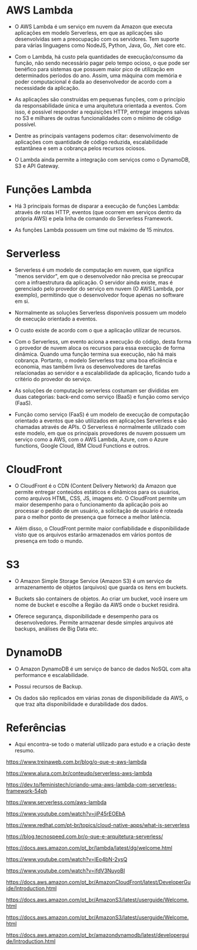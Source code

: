 # AWS Lambda

- O AWS Lambda é um serviço em nuvem da Amazon que executa aplicações em modelo Serverless, em que as aplicações são desenvolvidas sem a preocupação com os servidores. Tem suporte para várias linguagens como NodeJS, Python, Java, Go, .Net core etc.

- Com o Lambda, há custo pela quantidades de execução/consumo da função, não sendo necessário pagar pelo tempo ocioso, o que pode ser benéfico para sistemas que possuem maior pico de utilização em determinados períodos do ano. Assim, uma máquina com memória e poder computacional é dada ao desenvolvedor de acordo com a necessidade da aplicação. 

- As aplicações são construídas em pequenas funções, com o princípio da responsabilidade única e uma arquitetura orientada a eventos. Com isso, é possível responder a requisições HTTP, entregar imagens salvas no S3 e milhares de outras funcionalidades com o mínimo de código possível. 

- Dentre as principais vantagens podemos citar: desenvolvimento de aplicações com quantidade de código reduzida, escalabilidade estantânea e sem a cobrança pelos recursos ociosos. 

- O Lambda ainda permite a integração com serviços como o DynamoDB, S3 e API Gateway.

# Funções Lambda

- Há 3 principais formas de disparar a execução de funções Lambda: através de rotas HTTP, eventos (que ocorrem em serviços dentro da própria AWS) e pela linha de comando do Serverless Framework.

- As funções Lambda possuem um time out máximo de 15 minutos. 

# Serverless

- Serverless é um modelo de computação em nuvem, que significa "menos servidor", em que o desenvolvedor não precisa se preocupar com a infraestrutura da aplicação. O servidor ainda existe, mas é gerenciado pelo provedor do serviço em nuvem (O AWS Lambda, por exemplo), permitindo que o desenvolvedor foque apenas no software em si. 

- Normalmente as soluções Serverless disponíveis possuem um modelo de execução orientado a eventos. 

- O custo existe de acordo com o que a aplicação utilizar de recursos. 

- Com o Serverless, um evento aciona a execução do código, desta forma o provedor de nuvem aloca os recursos para essa execução de forma dinâmica. Quando uma função termina sua execução, não há mais cobrança. Portanto, o modelo Serverless traz uma boa eficiência e economia, mas também livra os desenvolvedores de tarefas relacionadas ao servidor e a escalabilidade da aplicação, ficando tudo a critério do provedor do serviço.

- As soluções de computação serverless costumam ser divididas em duas categorias: back-end como serviço (BaaS) e função como serviço (FaaS).  

- Função como serviço (FaaS) é um modelo de execução de computação orientado a eventos que são utilizados em aplicações Serverless e são chamadas através de APIs. O Serverless é normalmente utilizado com este modelo, em que os principais provedores de nuvem possuem um serviço como a AWS, com o AWS Lambda, Azure, com o Azure functions, Google Cloud, IBM Cloud Functions e outros.

# CloudFront

- O CloudFront é o CDN (Content Delivery Network) da Amazon que permite entregar conteúdos estáticos e dinâmicos para os usuários, como arquivos HTML, CSS, JS, imagens etc. O CloudFront permite um maior desempenho para o funcionamento da aplicação pois ao processar o pedido de um usuário, a solicitação de usuário é roteada para o melhor ponto de presença que fornece a melhor latência. 

- Além disso, o CloudFront permite maior confiabilidade e disponibilidade visto que os arquivos estarão armazenados em vários pontos de presença em todo o mundo. 

# S3

- O Amazon Simple Storage Service (Amazon S3) é um serviço de armazenamento de objetos (arquivos) que guarda os itens em buckets.

- Buckets são containers de objetos. Ao criar um bucket, você insere um nome de bucket e escolhe a Região da AWS onde o bucket residirá.

- Oferece segurança, disponibilidade e desempenho para os desenvolvedores. Permite armazenar desde simples arquivos até backups, análises de Big Data etc. 

# DynamoDB

- O Amazon DynamoDB é um serviço de banco de dados NoSQL com alta performance e escalabilidade.

- Possui recursos de Backup.

- Os dados são replicados em várias zonas de disponibilidade da AWS, o que traz alta disponibilidade e durabilidade dos dados.

# Referências

- Aqui encontra-se todo o material utilizado para estudo e a criação deste resumo.

https://www.treinaweb.com.br/blog/o-que-e-aws-lambda

https://www.alura.com.br/conteudo/serverless-aws-lambda

https://dev.to/feministech/criando-uma-aws-lambda-com-serverless-framework-54ph

https://www.serverless.com/aws-lambda

https://www.youtube.com/watch?v=jiP45rEOEbA

https://www.redhat.com/pt-br/topics/cloud-native-apps/what-is-serverless

https://blog.tecnospeed.com.br/o-que-e-arquitetura-serverless/

https://docs.aws.amazon.com/pt_br/lambda/latest/dg/welcome.html

https://www.youtube.com/watch?v=lEo4bN-2ysQ

https://www.youtube.com/watch?v=ifdV3NuyoBI

https://docs.aws.amazon.com/pt_br/AmazonCloudFront/latest/DeveloperGuide/Introduction.html

https://docs.aws.amazon.com/pt_br/AmazonS3/latest/userguide/Welcome.html

https://docs.aws.amazon.com/pt_br/AmazonS3/latest/userguide/Welcome.html

https://docs.aws.amazon.com/pt_br/amazondynamodb/latest/developerguide/Introduction.html